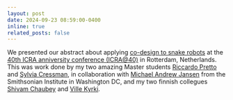 ```yaml
---
layout: post
date: 2024-09-23 08:59:00-0400
inline: true
related_posts: false
---
```

We presented our abstract about applying [co-design to snake robots](https://kevin-luck.com/assets/pdf/Pretto_ICRA40_2024.pdf) at the [40th ICRA anniversity conference (ICRA@40)](https://icra40.ieee.org/) in Rotterdam, Netherlands. This was work done by my two amazing Master students [Riccardo Pretto](https://www.linkedin.com/in/riccardo-pretto-a37939263/) and [Sylvia Cressman](https://www.linkedin.com/in/sylvia-cressman-317868171/), in collaboration with [Michael Andrew Jansen](https://www.ars.usda.gov/people-locations/person?person-id=57318) from the Smithsonian Institute in Washington DC, and my two finnish collegues [Shivam Chaubey](https://scholar.google.com/citations?user=0BpIi8QAAAAJ&hl=en) and [Ville Kyrki](https://www.aalto.fi/en/people/ville-kyrki).

